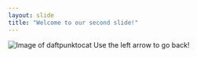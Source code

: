 ```yaml
---
layout: slide
title: "Welcome to our second slide!"
---
```

![Image of daftpunktocat](https://octodex.github.com/images/daftpunktocat-guy.gif)
Use the left arrow to go back!
